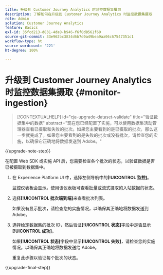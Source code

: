 ```yaml
---
title: 升级到 Customer Journey Analytics 时监控数据集摄取
description: 了解如何在升级到 Customer Journey Analytics 时监控数据集摄取
role: Admin
solution: Customer Journey Analytics
feature: Basics
exl-id: 35fcd213-d831-4da0-b946-f6f0d8561f60
source-git-commit: 33e962bc3834d6b7d0a49bea9aa06c67547351c1
workflow-type: ht
source-wordcount: '221'
ht-degree: 100%

---
```


# 升级到 Customer Journey Analytics 时监控数据集摄取 {#monitor-ingestion}

<!-- markdownlint-disable MD034 -->

>[!CONTEXTUALHELP]
>id="cja-upgrade-dataset-validate"
>title="验证数据集中的数据"
>abstract="现在您已经配置了实施，可以使用数据集活动管理器查看已摄取和失败的批次。如果您主要看到的是已摄取的批次，那么这一步就完成了。如果您主要看到的是失败的批次或没有批次，请检查您的实施，以确保它正确地将数据发送到 Adobe。"

<!-- markdownlint-enable MD034 -->

{{upgrade-note-step}}

<!-- Should we single source this instead of duplicate it? The following steps were copied from: /help/data-ingestion/aepwebsdk.md-->

在配置 Web SDK 或实施 API 后，您需要检查各个批次的状态，以验证数据是否已被摄取到数据集中。

1. 在 Experience Platform UI 中，选择左侧导航中的&#x200B;**[!UICONTROL 监控]**。

   监控仪表板会显示。使用该仪表板可查看批量或流式摄取的入站数据的状态。

   <!-- insert screenshot -->

1. 选择&#x200B;**[!UICONTROL 批次端到端]**&#x200B;来查看批次列表。

   如果没有显示批次，请检查您的实施情况，以确保其正确地将数据发送到 Adobe。

   <!-- insert screenshot -->

1. 选择给定数据集的批次 ID，然后验证&#x200B;**[!UICONTROL 状态]**&#x200B;字段中是否显示&#x200B;**[!UICONTROL 成功]**。

   如果&#x200B;**[!UICONTROL 状态]**&#x200B;字段中显示&#x200B;**[!UICONTROL 失败]**，请检查您的实施情况，以确保其正确地将数据发送给 Adobe。

   重复此步骤以验证每个批次的状态。

{{upgrade-final-step}}

